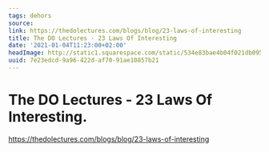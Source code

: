 ```yaml
---
tags: dehors
source:
link: https://thedolectures.com/blogs/blog/23-laws-of-interesting
title: The DO Lectures - 23 Laws Of Interesting
date: '2021-01-04T11:23:00+02:00'
headImage: http://static1.squarespace.com/static/534e83bae4b04f021db095fb/t/59d38899e3df28c563199050/1507035290697/logo-black.png?format=1500w
uuid: 7e23edcd-9a96-422d-af70-91ae10857b21
---
```


# The DO Lectures - 23 Laws Of Interesting.
https://thedolectures.com/blogs/blog/23-laws-of-interesting

